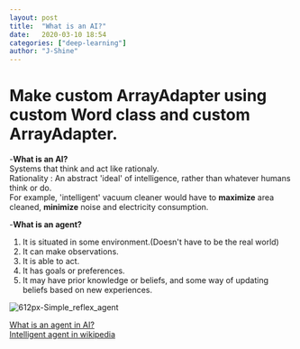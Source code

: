 ```yaml
---
layout: post
title:  "What is an AI?"
date:   2020-03-10 18:54
categories: ["deep-learning"]
author: "J-Shine"
---
```


# Make custom ArrayAdapter using custom Word class and custom ArrayAdapter.

-**What is an AI?**   
Systems that think and act like rationaly.   
Rationality : An abstract 'ideal' of intelligence, rather than whatever humans think or do.    
For example, 'intelligent' vacuum cleaner would have to **maximize** area cleaned, **minimize** noise and electricity consumption.    

-**What is an agent?**   
1. It is situated in some environment.(Doesn't have to be the real world)   
2. It can make observations.   
3. It is able to act.   
4. It has goals or preferences.   
5. It may have prior knowledge or beliefs, and some way of updating beliefs based on new experiences.   

![612px-Simple_reflex_agent](https://user-images.githubusercontent.com/61873510/76842706-08bd1980-687e-11ea-8c58-7cab433257be.png)   


[What is an agent in AI?](https://ai.stackexchange.com/questions/12991/what-is-an-agent-in-artificial-intelligence)    
[Intelligent agent in wikipedia](https://en.wikipedia.org/wiki/Intelligent_agent)
